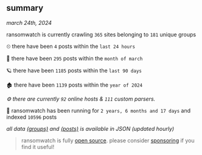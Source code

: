 
## summary
_march 24th, 2024_

ransomwatch is currently crawling `365` sites belonging to `181` unique groups

⏲ there have been `4` posts within the `last 24 hours`

🦈 there have been `295` posts within the `month of march`

🪐 there have been `1185` posts within the `last 90 days`

🏚 there have been `1139` posts within the `year of 2024`

_⚙️ there are currently `92` online hosts & `111` custom parsers._

🦕 ransomwatch has been running for `2 years, 6 months and 17 days` and indexed `10596` posts

_all data  [(groups)](http://ransomwhat.telemetry.ltd/groups) and [(posts)](http://ransomwhat.telemetry.ltd/posts) is available in JSON (updated hourly)_

> ransomwatch is fully [open source](https://github.com/joshhighet/ransomwatch#ransomwatch--). please consider [sponsoring](https://github.com/sponsors/joshhighet) if you find it useful!
